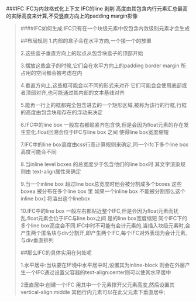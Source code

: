 ###IFC
IFC为内敛格式化上下文 IFC的line 剥削 高度由其包含内行元素汇总最高的实际高度来计算,不受竖直方向上的padding margin影像
>####IFC如何生成:IFC只有在一个块级元素中仅包含内敛级别元素才会生成
>
>##布局规则
>1.内部的盒子会在水平方向,一个接一个的放置
>
>2.这些盒子垂直方向上的起点从包含块盒子的顶部开始
>
>3.摆放这些盒子的时候,它们会在水平方向上的padding border margin 所占用的空间都会被考虑在内
>
>4.垂直方向上,这些框可能会以不同的形式来对齐 它们可能会会使用底部或者顶部对齐,也可能通过其内部的文本基线对齐
>
>5.能再一行上的框都完全包含进去的一个矩形区域,被称为该行的行框,行框的高度由包含块和存在的浮动来决定
>
>6.IFC中的line box 一般左右都贴紧齐包含快,但是会因为float元素的存在发生变化.float回溯会位于IFC与line box 之间 使得line box宽度缩短
>
>7.IFC中的line box高度由css行高计算规则来确定,同一个ifc下多个line box 高度可能会不同
>
>8.当inline level boxes 的总宽度少于包含他们的line box时 其文字渲染规则由 text-align属性来确定
>
>9.当一个inline box 超过line box总宽度时他会被分割成多个boxes 这些boxea 被分布在多个line box 里 如果一个inline box 不能被分割那么这个inline box] 将溢出这个linebox
>
>10.IFC中的line box 一般左右都贴近整个IFC,但是会因为float元素而扰乱.float元素会位于IFC与line box之间 是的line box宽度缩短 同个IFC下的多个line box高度会不同.IFC中时不可能有会计元素的,当插入块级元素时,会产生两个匿名块与div分割开,即产生两个IFC,每个IFC对外表现为会计元素,与div垂直排列
>
>##那么IFC的具体实用在何处呢
>
>1.水平居中:当块要在环境中水平居中时,设置其为inline-block 则会在外层产生一个IFC通过设置父容器的text-align:center则可以使其水平居中
>
>2垂直居中:创建一个IFC 用其中一个元素撑开父元素高度,然后设置其vertical-align:middle 其他行内元素可以在此父元素下垂直居中;